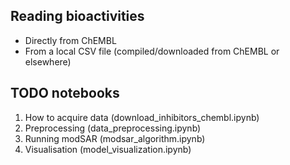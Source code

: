 

## Reading bioactivities

- Directly from ChEMBL
- From a local CSV file (compiled/downloaded from ChEMBL or elsewhere)

## TODO notebooks

1. How to acquire data (download_inhibitors_chembl.ipynb)
2. Preprocessing (data_preprocessing.ipynb)
3. Running modSAR (modsar_algorithm.ipynb)
4. Visualisation (model_visualization.ipynb)
